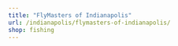 ```yaml
---
title: "FlyMasters of Indianapolis"
url: /indianapolis/flymasters-of-indianapolis/
shop: fishing
---
```

